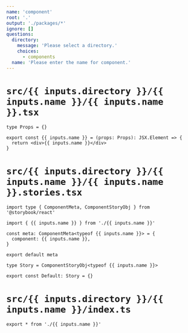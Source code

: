 ```yaml
---
name: 'component'
root: '.'
output: './packages/*'
ignore: []
questions:
  directory:
    message: 'Please select a directory.'
    choices:
      - components
  name: 'Please enter the name for component.'
---
```


# `src/{{ inputs.directory }}/{{ inputs.name }}/{{ inputs.name }}.tsx`

```tsx
type Props = {}

export const {{ inputs.name }} = (props: Props): JSX.Element => {
  return <div>{{ inputs.name }}</div>
}

```

# `src/{{ inputs.directory }}/{{ inputs.name }}/{{ inputs.name }}.stories.tsx`

```tsx
import type { ComponentMeta, ComponentStoryObj } from '@storybook/react'

import { {{ inputs.name }} } from './{{ inputs.name }}'

const meta: ComponentMeta<typeof {{ inputs.name }}> = {
  component: {{ inputs.name }},
}

export default meta

type Story = ComponentStoryObj<typeof {{ inputs.name }}>

export const Default: Story = {}

```

# `src/{{ inputs.directory }}/{{ inputs.name }}/index.ts`

```tsx
export * from './{{ inputs.name }}'

```